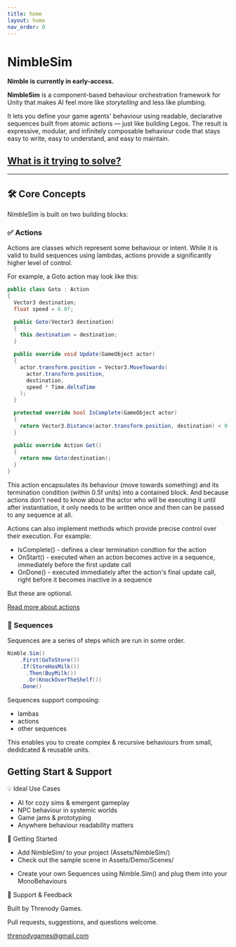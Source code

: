 ```yaml
---
title: home
layout: home
nav_order: 0
---
```


# NimbleSim

**Nimble is currently in early-access.**

**NimbleSim** is a component-based behaviour orchestration framework for Unity that makes AI feel more like *storytelling* and less like plumbing.

It lets you define your game agents' behaviour using readable, declarative sequences built from atomic actions — just like building Legos. The result is expressive, modular, and infinitely composable behaviour code that stays easy to write, easy to understand, and easy to maintain.

<div className="flex">
  <h2>
      <a href="/home/what-it-solves.html">What is it trying to solve?</a>
  </h2>
</div>

---


## 🛠️ Core Concepts

NimbleSim is built on two building blocks:

### ✅ Actions

Actions are classes which represent some behaviour or intent. While it is valid to build sequences using lambdas, actions provide a significantly higher level of control.

For example, a Goto action may look like this:

```csharp
public class Goto : Action
{
  Vector3 destination;
  float speed = 6.0f;

  public Goto(Vector3 destination)
  {
    this.destination = destination;
  }

  public override void Update(GameObject actor)
  {
    actor.transform.position = Vector3.MoveTowards(
      actor.transform.position,
      destination,
      speed * Time.deltaTime
    );
  }

  protected override bool IsComplete(GameObject actor)
  {
    return Vector3.Distance(actor.transform.position, destination) < 0.5f;
  }

  public override Action Get()
  {
    return new Goto(destination);
  }
}
```

This action encapsulates its behaviour (move towards something) and its termination condition (within 0.5f units) into a contained block. And because actions don't need to know about the actor who will be executing it until after instantiation, it only needs to be written once and then can be passed to any sequence at all.

Actions can also implement methods which provide precise control over their execution. For example:

- IsComplete() - defines a clear termination condtion for the action
- OnStart() - executed when an action becomes active in a sequence, immediately before the first update call
- OnDone() - executed immediately after the action's final update call, right before it becomes inactive in a sequence

But these are optional.

[Read more about actions](./actions.md)


### 🧱 Sequences

Sequences are a series of steps which are run in some order.

```csharp
Nimble.Sim()
    .First(GoToStore())
    .If(StoreHasMilk())
      .Then(BuyMilk())
      .Or(KnockOverTheShelf())
    .Done()
```

Sequences support composing:

- lambas
- actions
- other sequences

This enables you to create complex & recursive behaviours from small, dedidcated & reusable units.

<!-- [Read more about sequences](./sequences.md) -->

## Getting Start & Support

💡 Ideal Use Cases

- AI for cozy sims & emergent gameplay
- NPC behaviour in systemic worlds
- Game jams & prototyping
- Anywhere behaviour readability matters

🧰 Getting Started

- Add NimbleSim/ to your project (Assets/NimbleSim/)
- Check out the sample scene in Assets/Demo/Scenes/
<!-- - Check out the [tutorial](./tutorial.md) -->
- Create your own Sequences using Nimble.Sim() and plug them into your MonoBehaviours

💬 Support & Feedback

Built by Threnody Games.

Pull requests, suggestions, and questions welcome.

threnodygames@gmail.com
